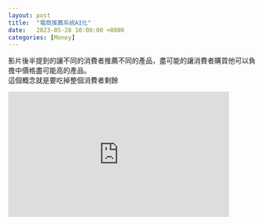 ```yaml
---
layout: post
title:  "電商推薦系統AI化"
date:   2023-05-28 10:00:00 +0800
categories: [Money]
---
```


影片後半提到的讓不同的消費者推薦不同的產品，盡可能的讓消費者購買他可以負擔中價格盡可能高的產品。  
這個概念就是要吃掉整個消費者剩餘  
<iframe width="450" height="255" src="https://www.youtube.com/embed/sNwba7VaAaQ" title="YouTube video player" frameborder="0" ></iframe>